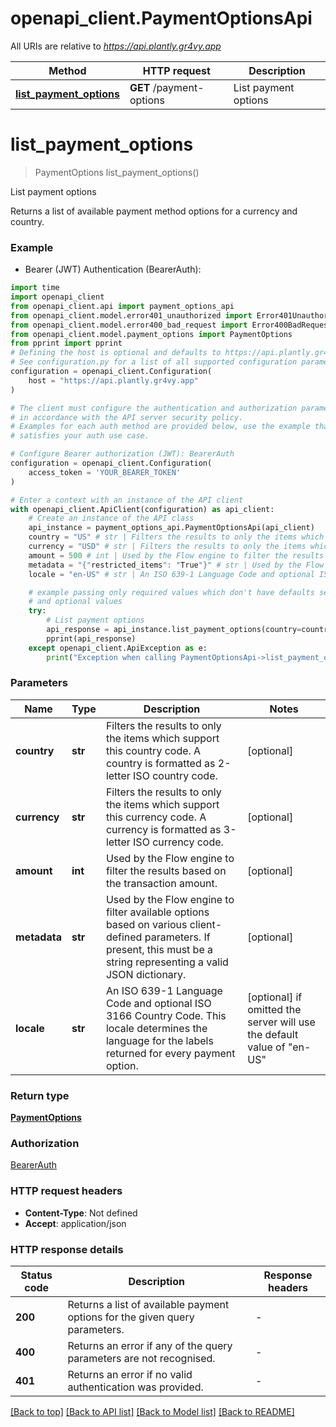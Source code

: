 # openapi_client.PaymentOptionsApi

All URIs are relative to *https://api.plantly.gr4vy.app*

Method | HTTP request | Description
------------- | ------------- | -------------
[**list_payment_options**](PaymentOptionsApi.md#list_payment_options) | **GET** /payment-options | List payment options


# **list_payment_options**
> PaymentOptions list_payment_options()

List payment options

Returns a list of available payment method options for a currency and country.

### Example

* Bearer (JWT) Authentication (BearerAuth):

```python
import time
import openapi_client
from openapi_client.api import payment_options_api
from openapi_client.model.error401_unauthorized import Error401Unauthorized
from openapi_client.model.error400_bad_request import Error400BadRequest
from openapi_client.model.payment_options import PaymentOptions
from pprint import pprint
# Defining the host is optional and defaults to https://api.plantly.gr4vy.app
# See configuration.py for a list of all supported configuration parameters.
configuration = openapi_client.Configuration(
    host = "https://api.plantly.gr4vy.app"
)

# The client must configure the authentication and authorization parameters
# in accordance with the API server security policy.
# Examples for each auth method are provided below, use the example that
# satisfies your auth use case.

# Configure Bearer authorization (JWT): BearerAuth
configuration = openapi_client.Configuration(
    access_token = 'YOUR_BEARER_TOKEN'
)

# Enter a context with an instance of the API client
with openapi_client.ApiClient(configuration) as api_client:
    # Create an instance of the API class
    api_instance = payment_options_api.PaymentOptionsApi(api_client)
    country = "US" # str | Filters the results to only the items which support this country code. A country is formatted as 2-letter ISO country code. (optional)
    currency = "USD" # str | Filters the results to only the items which support this currency code. A currency is formatted as 3-letter ISO currency code. (optional)
    amount = 500 # int | Used by the Flow engine to filter the results based on the transaction amount. (optional)
    metadata = "{"restricted_items": "True"}" # str | Used by the Flow engine to filter available options based on various client-defined parameters. If present, this must be a string representing a valid JSON dictionary. (optional)
    locale = "en-US" # str | An ISO 639-1 Language Code and optional ISO 3166 Country Code. This locale determines the language for the labels returned for every payment option. (optional) if omitted the server will use the default value of "en-US"

    # example passing only required values which don't have defaults set
    # and optional values
    try:
        # List payment options
        api_response = api_instance.list_payment_options(country=country, currency=currency, amount=amount, metadata=metadata, locale=locale)
        pprint(api_response)
    except openapi_client.ApiException as e:
        print("Exception when calling PaymentOptionsApi->list_payment_options: %s\n" % e)
```


### Parameters

Name | Type | Description  | Notes
------------- | ------------- | ------------- | -------------
 **country** | **str**| Filters the results to only the items which support this country code. A country is formatted as 2-letter ISO country code. | [optional]
 **currency** | **str**| Filters the results to only the items which support this currency code. A currency is formatted as 3-letter ISO currency code. | [optional]
 **amount** | **int**| Used by the Flow engine to filter the results based on the transaction amount. | [optional]
 **metadata** | **str**| Used by the Flow engine to filter available options based on various client-defined parameters. If present, this must be a string representing a valid JSON dictionary. | [optional]
 **locale** | **str**| An ISO 639-1 Language Code and optional ISO 3166 Country Code. This locale determines the language for the labels returned for every payment option. | [optional] if omitted the server will use the default value of "en-US"

### Return type

[**PaymentOptions**](PaymentOptions.md)

### Authorization

[BearerAuth](../README.md#BearerAuth)

### HTTP request headers

 - **Content-Type**: Not defined
 - **Accept**: application/json


### HTTP response details

| Status code | Description | Response headers |
|-------------|-------------|------------------|
**200** | Returns a list of available payment options for the given query parameters. |  -  |
**400** | Returns an error if  any of the query parameters are not recognised. |  -  |
**401** | Returns an error if no valid authentication was provided. |  -  |

[[Back to top]](#) [[Back to API list]](../README.md#documentation-for-api-endpoints) [[Back to Model list]](../README.md#documentation-for-models) [[Back to README]](../README.md)

